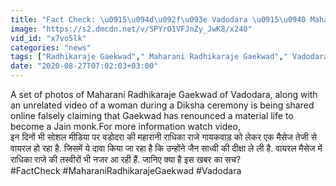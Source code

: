 ```yaml
---
title: "Fact Check: \u0915\u094d\u092f\u093e Vadodara \u0915\u0940 Maharani Radhikaraje Gaekwad \u0928\u0947 Diksha \u0932\u0947 \u0932\u0940 \u0939\u0948? \u0935\u0928\u0907\u0902\u0921\u093f\u092f\u093e \u0939\u093f\u0902\u0926\u0940"
image: "https://s2.dmcdn.net/v/SPYrO1VFJnZy_JwK8/x240"
vid_id: "x7vo5lk"
categories: "news"
tags: ["Radhikaraje Gaekwad"," Maharani Radhikaraje Gaekwad"," Vadodara"]
date: "2020-08-27T07:02:03+03:00"
---
```

A set of photos of Maharani Radhikaraje Gaekwad of Vadodara, along with an unrelated video of a woman during a Diksha ceremony is being shared online falsely claiming that Gaekwad has renounced a material life to become a Jain monk.For more information watch video,    <br>इन दिनों भी सोशल मीडिया पर वडोदरा की महारानी राधिका राजे गायकवाड़ को लेकर एक मैसेज तेजी से वायरल हो रहा है. जिसमें ये दावा किया जा रहा है कि उन्होंने जैन साध्वी की दीक्षा ले ली है. वायरल मैसेज में राधिका राजे की तस्वीरों भी नजर आ रही हैं. जानिए क्या है इस खबर का सच?    <br>#FactCheck #MaharaniRadhikarajeGaekwad #Vadodara
